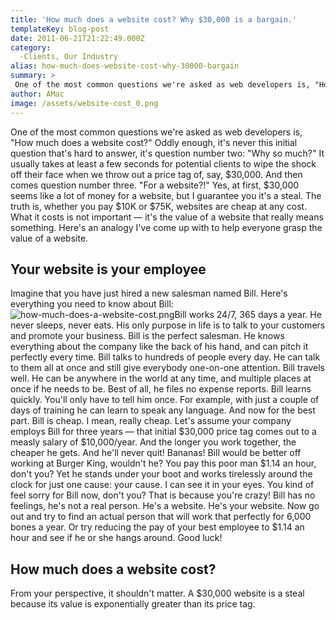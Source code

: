 ```yaml
---
title: 'How much does a website cost? Why $30,000 is a bargain.'
templateKey: blog-post
date: 2011-06-21T21:22:49.000Z
category: 
  -Clients, Our Industry
alias: how-much-does-website-cost-why-30000-bargain
summary: > 
 One of the most common questions we're asked as web developers is, "How much does a website cost?" Oddly enough, it's never this initial question that's hard to answer, it's question number two: "Why so much?"
author: AMac
image: /assets/website-cost_0.png
---
```


One of the most common questions we're asked as web developers is, "How much does a website cost?" Oddly enough, it's never this initial question that's hard to answer, it's question number two: "Why so much?" It usually takes at least a few seconds for potential clients to wipe the shock off their face when we throw out a price tag of, say, $30,000. And then comes question number three. "For a website?!" Yes, at first, $30,000 seems like a lot of money for a website, but I guarantee you it's a steal. The truth is, whether you pay $10K or $75K, websites are cheap at any cost. What it costs is not important — it's the value of a website that really means something. Here's an analogy I've come up with to help everyone grasp the value of a website.

Your website is your employee
-----------------------------

Imagine that you have just hired a new salesman named Bill. Here's everything you need to know about Bill: ![how-much-does-a-website-cost.png](/assets/how-much-does-a-website-cost.png)Bill works 24/7, 365 days a year. He never sleeps, never eats. His only purpose in life is to talk to your customers and promote your business. Bill is the perfect salesman. He knows everything about the company like the back of his hand, and can pitch it perfectly every time. Bill talks to hundreds of people every day. He can talk to them all at once and still give everybody one-on-one attention. Bill travels well. He can be anywhere in the world at any time, and multiple places at once if he needs to be. Best of all, he files no expense reports. Bill learns quickly. You'll only have to tell him once. For example, with just a couple of days of training he can learn to speak any language. And now for the best part. Bill is cheap. I mean, really cheap. Let's assume your company employs Bill for three years — that initial $30,000 price tag comes out to a measly salary of $10,000/year. And the longer you work together, the cheaper he gets. And he'll never quit! Bananas! Bill would be better off working at Burger King, wouldn't he? You pay this poor man $1.14 an hour, don't you? Yet he stands under your boot and works tirelessly around the clock for just one cause: your cause. I can see it in your eyes. You kind of feel sorry for Bill now, don't you? That is because you're crazy! Bill has no feelings, he's not a real person. He's a website. He's your website. Now go out and try to find an actual person that will work that perfectly for 6,000 bones a year. Or try reducing the pay of your best employee to $1.14 an hour and see if he or she hangs around. Good luck!

How much does a website cost?
-----------------------------

From your perspective, it shouldn't matter. A $30,000 website is a steal because its value is exponentially greater than its price tag.